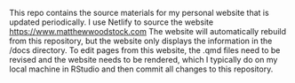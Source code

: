 This repo contains the source materials for my personal website that is updated periodically. I use Netlify to source the website https://www.matthewwoodstock.com The website will automatically rebuild from this repository, but the website only displays the information in the /docs directory. To edit pages from this website, the .qmd files need to be revised and the website needs to be rendered, which I typically do on my local machine in RStudio and then commit all changes to this repository.
